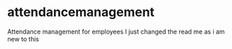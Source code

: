 # attendancemanagement
Attendance management for employees
I just changed the read me as i am new to this
